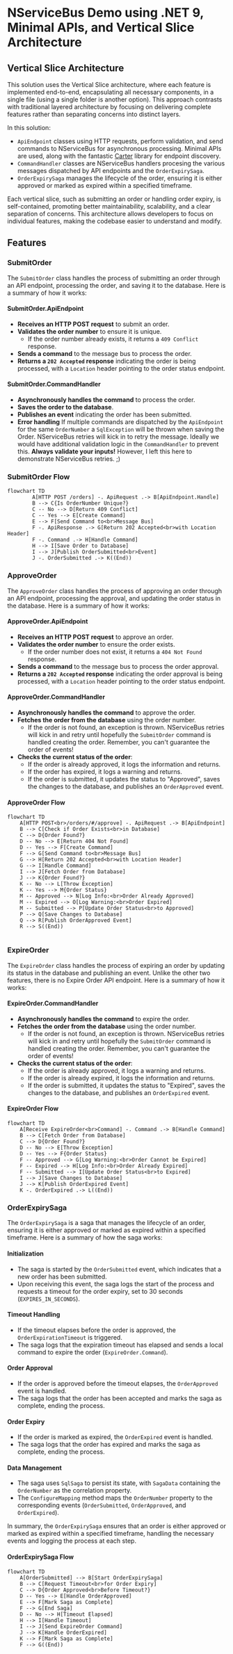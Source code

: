 # NServiceBus Demo using .NET 9, Minimal APIs, and Vertical Slice Architecture

## Vertical Slice Architecture

This solution uses the Vertical Slice architecture, where each feature is implemented end-to-end, encapsulating all necessary components, in a single file (using a single folder is another option). This approach contrasts with traditional layered architecture by focusing on delivering complete features rather than separating concerns into distinct layers.

In this solution:

- `ApiEndpoint` classes using HTTP requests, perform validation, and send commands to NServiceBus for asynchronous processing. Minimal APIs are used, along with the fantastic [Carter](https://github.com/CarterCommunity/Carter) library for endpoint discovery.
- `CommandHandler` classes are NServiceBus handlers procesing the various messages dispatched by API endpoints and the `OrderExpirySaga`.
- `OrderExpirySaga` manages the lifecycle of the order, ensuring it is either approved or marked as expired within a specified timeframe.

Each vertical slice, such as submitting an order or handling order expiry, is self-contained, promoting better maintainability, scalability, and a clear separation of concerns. This architecture allows developers to focus on individual features, making the codebase easier to understand and modify.

## Features

### SubmitOrder

The `SubmitOrder` class handles the process of submitting an order through an API endpoint, processing the order, and saving it to the database. Here is a summary of how it works:

#### SubmitOrder.ApiEndpoint

- **Receives an HTTP POST request** to submit an order.
- **Validates the order number** to ensure it is unique.
  - If the order number already exists, it returns a `409 Conflict` response.
- **Sends a command** to the message bus to process the order.
- **Returns a `202 Accepted` response** indicating the order is being processed, with a `Location` header pointing to the order status endpoint.

#### SubmitOrder.CommandHandler

- **Asynchronously handles the command** to process the order.
- **Saves the order to the database**.
- **Publishes an event** indicating the order has been submitted.
- **Error handling** If multiple commands are dispatched by the `ApiEndpoint` for the same `OrderNumber` a `SqlException` will be thrown when saving the Order. NServiceBus retries will kick in to retry the message. Ideally we would have additional validation logic in the `CommandHandler` to prevent this. **Always validate your inputs!** However, I left this here to demonstrate NServiceBus retries. ;)

### SubmitOrder Flow

```mermaid
flowchart TD
        A[HTTP POST /orders] -. ApiRequest .-> B[ApiEndpoint.Handle]
        B --> C{Is OrderNumber Unique?}
        C -- No --> D[Return 409 Conflict]
        C -- Yes --> E[Create Command]
        E --> F[Send Command to<br>Message Bus]
        F -. ApiResponse .-> G[Return 202 Accepted<br>with Location Header]
        F -. Command .-> H[Handle Command]
        H --> I[Save Order to Database]
        I --> J[Publish OrderSubmitted<br>Event]
        J -. OrderSubmitted .-> K((End))
```

### ApproveOrder

The `ApproveOrder` class handles the process of approving an order through an API endpoint, processing the approval, and updating the order status in the database. Here is a summary of how it works:

#### ApproveOrder.ApiEndpoint

- **Receives an HTTP POST request** to approve an order.
- **Validates the order number** to ensure the order exists.
  - If the order number does not exist, it returns a `404 Not Found` response.
- **Sends a command** to the message bus to process the order approval.
- **Returns a `202 Accepted` response** indicating the order approval is being processed, with a `Location` header pointing to the order status endpoint.

#### ApproveOrder.CommandHandler

- **Asynchronously handles the command** to approve the order.
- **Fetches the order from the database** using the order number.
  - If the order is not found, an exception is thrown. NServiceBus retries will kick in and retry until hopefully the `SubmitOrder` command is handled creating the order. Remember, you can't guarantee the order of events!
- **Checks the current status of the order**:
  - If the order is already approved, it logs the information and returns.
  - If the order has expired, it logs a warning and returns.
  - If the order is submitted, it updates the status to "Approved", saves the changes to the database, and publishes an `OrderApproved` event.

#### ApproveOrder Flow

```mermaid
flowchart TD
    A[HTTP POST<br>/orders/#/approve] -. ApiRequest .-> B[ApiEndpoint]
    B --> C[Check if Order Exists<br>in Database]
    C --> D{Order Found?}
    D -- No --> E[Return 404 Not Found]
    D -- Yes --> F[Create Command]
    F --> G[Send Command to<br>Message Bus]
    G --> H[Return 202 Accepted<br>with Location Header]
    G --> I[Handle Command]
    I --> J[Fetch Order from Database]
    J --> K{Order Found?}
    K -- No --> L[Throw Exception]
    K -- Yes --> M{Order Status}
    M -- Approved --> N[Log Info:<br>Order Already Approved]
    M -- Expired --> O[Log Warning:<br>Order Expired]
    M -- Submitted --> P[Update Order Status<br>to Approved]
    P --> Q[Save Changes to Database]
    Q --> R[Publish OrderApproved Event]
    R --> S((End))


```

### ExpireOrder

The `ExpireOrder` class handles the process of expiring an order by updating its status in the database and publishing an event. Unlike the other two features, there is no Expire Order API endpoint. Here is a summary of how it works:

#### ExpireOrder.CommandHandler

- **Asynchronously handles the command** to expire the order.
- **Fetches the order from the database** using the order number.
  - If the order is not found, an exception is thrown. NServiceBus retries will kick in and retry until hopefully the `SubmitOrder` command is handled creating the order. Remember, you can't guarantee the order of events!
- **Checks the current status of the order**:
  - If the order is already approved, it logs a warning and returns.
  - If the order is already expired, it logs the information and returns.
  - If the order is submitted, it updates the status to "Expired", saves the changes to the database, and publishes an `OrderExpired` event.

#### ExpireOrder Flow

```mermaid
flowchart TD
    A[Receive ExpireOrder<br>Command] -. Command .-> B[Handle Command]
    B --> C[Fetch Order from Database]
    C --> D{Order Found?}
    D -- No --> E[Throw Exception]
    D -- Yes --> F{Order Status}
    F -- Approved --> G[Log Warning:<br>Order Cannot be Expired]
    F -- Expired --> H[Log Info:<br>Order Already Expired]
    F -- Submitted --> I[Update Order Status<br>to Expired]
    I --> J[Save Changes to Database]
    J --> K[Publish OrderExpired Event]
    K -. OrderExpired .-> L((End))
```

### OrderExpirySaga

The `OrderExpirySaga` is a saga that manages the lifecycle of an order, ensuring it is either approved or marked as expired within a specified timeframe. Here is a summary of how the saga works:

#### Initialization

- The saga is started by the `OrderSubmitted` event, which indicates that a new order has been submitted.
- Upon receiving this event, the saga logs the start of the process and requests a timeout for the order expiry, set to 30 seconds (`EXPIRES_IN_SECONDS`).

#### Timeout Handling

- If the timeout elapses before the order is approved, the `OrderExpirationTimeout` is triggered.
- The saga logs that the expiration timeout has elapsed and sends a local command to expire the order (`ExpireOrder.Command`).

#### Order Approval

- If the order is approved before the timeout elapses, the `OrderApproved` event is handled.
- The saga logs that the order has been accepted and marks the saga as complete, ending the process.

#### Order Expiry

- If the order is marked as expired, the `OrderExpired` event is handled.
- The saga logs that the order has expired and marks the saga as complete, ending the process.

#### Data Management

- The saga uses `SqlSaga` to persist its state, with `SagaData` containing the `OrderNumber` as the correlation property.
- The `ConfigureMapping` method maps the `OrderNumber` property to the corresponding events (`OrderSubmitted`, `OrderApproved`, and `OrderExpired`).

In summary, the `OrderExpirySaga` ensures that an order is either approved or marked as expired within a specified timeframe, handling the necessary events and logging the process at each step.

#### OrderExpirySaga Flow

```mermaid
flowchart TD
    A[OrderSubmitted] --> B[Start OrderExpirySaga]
    B --> C[Request Timeout<br>for Order Expiry]
    C --> D{Order Approved<br>Before Timeout?}
    D -- Yes --> E[Handle OrderApproved]
    E --> F[Mark Saga as Complete]
    F --> G[End Saga]
    D -- No --> H[Timeout Elapsed]
    H --> I[Handle Timeout]
    I --> J[Send ExpireOrder Command]
    J --> K[Handle OrderExpired]
    K --> F[Mark Saga as Complete]
    F --> G((End))
```
